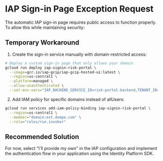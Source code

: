 # IAP Sign-in Page Exception Request

The automatic IAP sign-in page requires public access to function properly. To allow this while maintaining security:

## Temporary Workaround

1. Create the sign-in service manually with domain-restricted access:

```bash
# Deploy a custom sign-in page that only allows your domain
gcloud run deploy iap-signin-risk-portal \
  --image=gcr.io/iap-gcip/iap-gcip-hosted-ui:latest \
  --region=us-central1 \
  --platform=managed \
  --allow-unauthenticated \
  --set-env-vars="IAP_BACKEND_SERVICE_ID=risk-portal-backend,TENANT_ID=dompe8090-bf0qr"
```

2. Add IAM policy for specific domains instead of allUsers:

```bash
gcloud run services add-iam-policy-binding iap-signin-risk-portal \
  --region=us-central1 \
  --member="domain:ext.dompe.com" \
  --role="roles/run.invoker"
```

## Recommended Solution

For now, select "I'll provide my own" in the IAP configuration and implement the authentication flow in your application using the Identity Platform SDK.